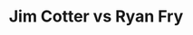 ---
title: Jim Cotter vs Ryan Fry
player1:
  name: Cotter, Jim
  percent: 80
  wins: 1
  losses: 5
player2:
  name: Fry, Ryan
  percent: 89
  wins: 5
  losses: 1
games:
- player1:
    team: BC
    position: Fourth
    percent: 82
    win: 1
    loss: 0
  player2:
    team: NL
    position: Second
    percent: 85
    win: 0
    loss: 1
  event: Brier
  year: 2011
  draw: Round Robin(5)
  score: BC 6 - NL 5
- player1:
    team: BC
    position: Fourth
    percent: 73
    win: 0
    loss: 1
  player2:
    team: NL
    position: Third
    percent: 91
    win: 1
    loss: 0
  event: Brier
  year: 2012
  draw: Round Robin(10)
  score: BC 6 - NL 8
- player1:
    team: BC
    position: Fourth
    percent: 78
    win: 0
    loss: 1
  player2:
    team: 'NO'
    position: Third
    percent: 86
    win: 1
    loss: 0
  event: Brier
  year: 2015
  draw: Round Robin(4)
  score: NO 7 - BC 5
- player1:
    team: BC
    position: Fourth
    percent: 80
    win: 0
    loss: 1
  player2:
    team: 'NO'
    position: Third
    percent: 96
    win: 1
    loss: 0
  event: Brier
  year: 2016
  draw: Round Robin(5)
  score: NO 5 - BC 3
- player1:
    team: BC
    position: Fourth
    percent: 79
    win: 0
    loss: 1
  player2:
    team: 'NO'
    position: Third
    percent: 86
    win: 1
    loss: 0
  event: Brier
  year: 2017
  draw: Round Robin(1)
  score: BC 7 - NO 9
- player1:
    team: BC
    position: Fourth
    percent: 94
    win: 0
    loss: 1
  player2:
    team: 'NO'
    position: Third
    percent: 86
    win: 1
    loss: 0
  event: Brier
  year: 2019
  draw: Pool(15)
  score: NO 11 - BC 5
- player1:
    team: MOR
    position: Fourth
    percent: 74
    win: 0
    loss: 1
  player2:
    team: JAC
    position: Third
    percent: 84
    win: 1
    loss: 0
  event: Trials (Men)
  year: 2013
  draw: Round Robin(10)
  score: JAC 8 - MOR 6
- player1:
    team: MOR
    position: Fourth
    percent: 87
    win: 0
    loss: 1
  player2:
    team: JAC
    position: Third
    percent: 93
    win: 1
    loss: 0
  event: Trials (Men)
  year: 2013
  draw: Final(19)
  score: MOR 4 - JAC 7
- player1:
    team: Morr
    position: Third
    percent: 95
    win: 0
    loss: 1
  player2:
    team: Jaco
    position: Third
    percent: 84
    win: 1
    loss: 0
  event: Trials (Men)
  year: 2017
  draw: Round Robin(1)
  score: Morr 3 - Jaco 5
---